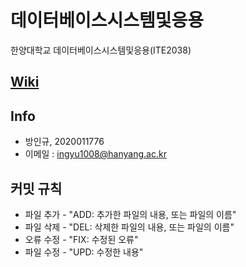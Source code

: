 # 데이터베이스시스템및응용

한양대학교 데이터베이스시스템및응용(ITE2038)

[Wiki](https://github.com/ingyu1008/ITE2038/wiki)
---
## Info  
- 방인규, 2020011776  
- 이메일 : ingyu1008@hanyang.ac.kr  

## 커밋 규칙  
- 파일 추가 - "ADD: 추가한 파일의 내용, 또는 파일의 이름"  
- 파일 삭제 - "DEL: 삭제한 파일의 내용, 또는 파일의 이름"
- 오류 수정 - "FIX: 수정된 오류"  
- 파일 수정 - "UPD: 수정한 내용"  
